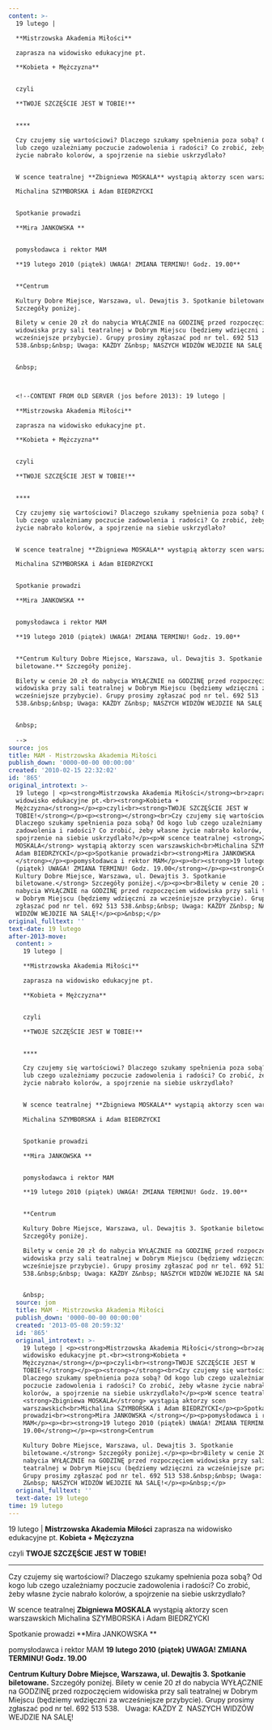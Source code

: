 ```yaml
---
content: >-
  19 lutego | 

  **Mistrzowska Akademia Miłości**

  zaprasza na widowisko edukacyjne pt.

  **Kobieta + Mężczyzna**


  czyli

  **TWOJE SZCZĘŚCIE JEST W TOBIE!**


  ****

  Czy czujemy się wartościowi? Dlaczego szukamy spełnienia poza sobą? Od kogo
  lub czego uzależniamy poczucie zadowolenia i radości? Co zrobić, żeby własne
  życie nabrało kolorów, a spojrzenie na siebie uskrzydlało?


  W scence teatralnej **Zbigniewa MOSKALA** wystąpią aktorzy scen warszawskich

  Michalina SZYMBORSKA i Adam BIEDRZYCKI


  Spotkanie prowadzi

  **Mira JANKOWSKA **


  pomysłodawca i rektor MAM

  **19 lutego 2010 (piątek) UWAGA! ZMIANA TERMINU! Godz. 19.00**


  **Centrum 

  Kultury Dobre Miejsce, Warszawa, ul. Dewajtis 3. Spotkanie biletowane.**
  Szczegóły poniżej.

  Bilety w cenie 20 zł do nabycia WYŁĄCZNIE na GODZINĘ przed rozpoczęciem
  widowiska przy sali teatralnej w Dobrym Miejscu (będziemy wdzięczni za
  wcześniejsze przybycie). Grupy prosimy zgłaszać pod nr tel. 692 513
  538.&nbsp;&nbsp; Uwaga: KAŻDY Z&nbsp; NASZYCH WIDZÓW WEJDZIE NA SALĘ!


  &nbsp;



  <!--CONTENT FROM OLD SERVER (jos before 2013): 19 lutego | 

  **Mistrzowska Akademia Miłości**

  zaprasza na widowisko edukacyjne pt.

  **Kobieta + Mężczyzna**


  czyli

  **TWOJE SZCZĘŚCIE JEST W TOBIE!**


  ****

  Czy czujemy się wartościowi? Dlaczego szukamy spełnienia poza sobą? Od kogo
  lub czego uzależniamy poczucie zadowolenia i radości? Co zrobić, żeby własne
  życie nabrało kolorów, a spojrzenie na siebie uskrzydlało?


  W scence teatralnej **Zbigniewa MOSKALA** wystąpią aktorzy scen warszawskich

  Michalina SZYMBORSKA i Adam BIEDRZYCKI


  Spotkanie prowadzi

  **Mira JANKOWSKA **


  pomysłodawca i rektor MAM

  **19 lutego 2010 (piątek) UWAGA! ZMIANA TERMINU! Godz. 19.00**


  **Centrum Kultury Dobre Miejsce, Warszawa, ul. Dewajtis 3. Spotkanie
  biletowane.** Szczegóły poniżej.

  Bilety w cenie 20 zł do nabycia WYŁĄCZNIE na GODZINĘ przed rozpoczęciem
  widowiska przy sali teatralnej w Dobrym Miejscu (będziemy wdzięczni za
  wcześniejsze przybycie). Grupy prosimy zgłaszać pod nr tel. 692 513
  538.&nbsp;&nbsp; Uwaga: KAŻDY Z&nbsp; NASZYCH WIDZÓW WEJDZIE NA SALĘ!


  &nbsp;
           
  -->
source: jos
title: MAM - Mistrzowska Akademia Miłości
publish_down: '0000-00-00 00:00:00'
created: '2010-02-15 22:32:02'
id: '865'
original_introtext: >-
  19 lutego | <p><strong>Mistrzowska Akademia Miłości</strong><br>zaprasza na
  widowisko edukacyjne pt.<br><strong>Kobieta +
  Mężczyzna</strong></p><p>czyli<br><strong>TWOJE SZCZĘŚCIE JEST W
  TOBIE!</strong></p><p><strong></strong><br>Czy czujemy się wartościowi?
  Dlaczego szukamy spełnienia poza sobą? Od kogo lub czego uzależniamy poczucie
  zadowolenia i radości? Co zrobić, żeby własne życie nabrało kolorów, a
  spojrzenie na siebie uskrzydlało?</p><p>W scence teatralnej <strong>Zbigniewa
  MOSKALA</strong> wystąpią aktorzy scen warszawskich<br>Michalina SZYMBORSKA i
  Adam BIEDRZYCKI</p><p>Spotkanie prowadzi<br><strong>Mira JANKOWSKA
  </strong></p><p>pomysłodawca i rektor MAM</p><p><br><strong>19 lutego 2010
  (piątek) UWAGA! ZMIANA TERMINU! Godz. 19.00</strong></p><p><strong>Centrum
  Kultury Dobre Miejsce, Warszawa, ul. Dewajtis 3. Spotkanie
  biletowane.</strong> Szczegóły poniżej.</p><p><br>Bilety w cenie 20 zł do
  nabycia WYŁĄCZNIE na GODZINĘ przed rozpoczęciem widowiska przy sali teatralnej
  w Dobrym Miejscu (będziemy wdzięczni za wcześniejsze przybycie). Grupy prosimy
  zgłaszać pod nr tel. 692 513 538.&nbsp;&nbsp; Uwaga: KAŻDY Z&nbsp; NASZYCH
  WIDZÓW WEJDZIE NA SALĘ!</p><p>&nbsp;</p>         
original_fulltext: ''
text-date: 19 lutego
after-2013-move:
  content: >
    19 lutego | 

    **Mistrzowska Akademia Miłości**

    zaprasza na widowisko edukacyjne pt.

    **Kobieta + Mężczyzna**


    czyli

    **TWOJE SZCZĘŚCIE JEST W TOBIE!**


    ****

    Czy czujemy się wartościowi? Dlaczego szukamy spełnienia poza sobą? Od kogo
    lub czego uzależniamy poczucie zadowolenia i radości? Co zrobić, żeby własne
    życie nabrało kolorów, a spojrzenie na siebie uskrzydlało?


    W scence teatralnej **Zbigniewa MOSKALA** wystąpią aktorzy scen warszawskich

    Michalina SZYMBORSKA i Adam BIEDRZYCKI


    Spotkanie prowadzi

    **Mira JANKOWSKA **


    pomysłodawca i rektor MAM

    **19 lutego 2010 (piątek) UWAGA! ZMIANA TERMINU! Godz. 19.00**


    **Centrum 

    Kultury Dobre Miejsce, Warszawa, ul. Dewajtis 3. Spotkanie biletowane.**
    Szczegóły poniżej.

    Bilety w cenie 20 zł do nabycia WYŁĄCZNIE na GODZINĘ przed rozpoczęciem
    widowiska przy sali teatralnej w Dobrym Miejscu (będziemy wdzięczni za
    wcześniejsze przybycie). Grupy prosimy zgłaszać pod nr tel. 692 513
    538.&nbsp;&nbsp; Uwaga: KAŻDY Z&nbsp; NASZYCH WIDZÓW WEJDZIE NA SALĘ!


    &nbsp;
  source: jom
  title: MAM - Mistrzowska Akademia Miłości
  publish_down: '0000-00-00 00:00:00'
  created: '2013-05-08 20:59:32'
  id: '865'
  original_introtext: >-
    19 lutego | <p><strong>Mistrzowska Akademia Miłości</strong><br>zaprasza na
    widowisko edukacyjne pt.<br><strong>Kobieta +
    Mężczyzna</strong></p><p>czyli<br><strong>TWOJE SZCZĘŚCIE JEST W
    TOBIE!</strong></p><p><strong></strong><br>Czy czujemy się wartościowi?
    Dlaczego szukamy spełnienia poza sobą? Od kogo lub czego uzależniamy
    poczucie zadowolenia i radości? Co zrobić, żeby własne życie nabrało
    kolorów, a spojrzenie na siebie uskrzydlało?</p><p>W scence teatralnej
    <strong>Zbigniewa MOSKALA</strong> wystąpią aktorzy scen
    warszawskich<br>Michalina SZYMBORSKA i Adam BIEDRZYCKI</p><p>Spotkanie
    prowadzi<br><strong>Mira JANKOWSKA </strong></p><p>pomysłodawca i rektor
    MAM</p><p><br><strong>19 lutego 2010 (piątek) UWAGA! ZMIANA TERMINU! Godz.
    19.00</strong></p><p><strong>Centrum 

    Kultury Dobre Miejsce, Warszawa, ul. Dewajtis 3. Spotkanie
    biletowane.</strong> Szczegóły poniżej.</p><p><br>Bilety w cenie 20 zł do
    nabycia WYŁĄCZNIE na GODZINĘ przed rozpoczęciem widowiska przy sali
    teatralnej w Dobrym Miejscu (będziemy wdzięczni za wcześniejsze przybycie).
    Grupy prosimy zgłaszać pod nr tel. 692 513 538.&nbsp;&nbsp; Uwaga: KAŻDY
    Z&nbsp; NASZYCH WIDZÓW WEJDZIE NA SALĘ!</p><p>&nbsp;</p>
  original_fulltext: ''
  text-date: 19 lutego
time: 19 lutego
---
```

19 lutego | 
**Mistrzowska Akademia Miłości**
zaprasza na widowisko edukacyjne pt.
**Kobieta + Mężczyzna**

czyli
**TWOJE SZCZĘŚCIE JEST W TOBIE!**

****
Czy czujemy się wartościowi? Dlaczego szukamy spełnienia poza sobą? Od kogo lub czego uzależniamy poczucie zadowolenia i radości? Co zrobić, żeby własne życie nabrało kolorów, a spojrzenie na siebie uskrzydlało?

W scence teatralnej **Zbigniewa MOSKALA** wystąpią aktorzy scen warszawskich
Michalina SZYMBORSKA i Adam BIEDRZYCKI

Spotkanie prowadzi
**Mira JANKOWSKA **

pomysłodawca i rektor MAM
**19 lutego 2010 (piątek) UWAGA! ZMIANA TERMINU! Godz. 19.00**

**Centrum 
Kultury Dobre Miejsce, Warszawa, ul. Dewajtis 3. Spotkanie biletowane.** Szczegóły poniżej.
Bilety w cenie 20 zł do nabycia WYŁĄCZNIE na GODZINĘ przed rozpoczęciem widowiska przy sali teatralnej w Dobrym Miejscu (będziemy wdzięczni za wcześniejsze przybycie). Grupy prosimy zgłaszać pod nr tel. 692 513 538.&nbsp;&nbsp; Uwaga: KAŻDY Z&nbsp; NASZYCH WIDZÓW WEJDZIE NA SALĘ!

&nbsp;


<!--CONTENT FROM OLD SERVER (jos before 2013): 19 lutego | 
**Mistrzowska Akademia Miłości**
zaprasza na widowisko edukacyjne pt.
**Kobieta + Mężczyzna**

czyli
**TWOJE SZCZĘŚCIE JEST W TOBIE!**

****
Czy czujemy się wartościowi? Dlaczego szukamy spełnienia poza sobą? Od kogo lub czego uzależniamy poczucie zadowolenia i radości? Co zrobić, żeby własne życie nabrało kolorów, a spojrzenie na siebie uskrzydlało?

W scence teatralnej **Zbigniewa MOSKALA** wystąpią aktorzy scen warszawskich
Michalina SZYMBORSKA i Adam BIEDRZYCKI

Spotkanie prowadzi
**Mira JANKOWSKA **

pomysłodawca i rektor MAM
**19 lutego 2010 (piątek) UWAGA! ZMIANA TERMINU! Godz. 19.00**

**Centrum Kultury Dobre Miejsce, Warszawa, ul. Dewajtis 3. Spotkanie biletowane.** Szczegóły poniżej.
Bilety w cenie 20 zł do nabycia WYŁĄCZNIE na GODZINĘ przed rozpoczęciem widowiska przy sali teatralnej w Dobrym Miejscu (będziemy wdzięczni za wcześniejsze przybycie). Grupy prosimy zgłaszać pod nr tel. 692 513 538.&nbsp;&nbsp; Uwaga: KAŻDY Z&nbsp; NASZYCH WIDZÓW WEJDZIE NA SALĘ!

&nbsp;
         
-->

<!--{{json:{"created_date":"2010-02-15 22:32:02","publish_down":"0000-00-00 00:00:00","id":"865"}}}-->